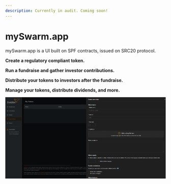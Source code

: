 ```yaml
---
description: Currently in audit. Coming soon!
---
```


# mySwarm.app

mySwarm.app is a UI built on SPF contracts, issued on SRC20 protocol.

**Create a regulatory compliant token.**

**Run a fundraise and gather investor contributions.**

**Distribute your tokens to investors after the fundraise.**

**Manage your tokens, distribute dividends, and more.**

![](<../.gitbook/assets/image (4).png>)
